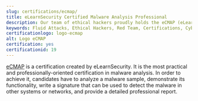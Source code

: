 ```yaml
---
slug: certifications/ecmap/
title: eLearnSecurity Certified Malware Analysis Professional
description: Our team of ethical hackers proudly holds the eCMAP (eLearnSecurity Certified Malware Analysis Professional) certification, among many others.
keywords: Fluid Attacks, Ethical Hackers, Red Team, Certifications, Cybersecurity, Pentesters, Whitehat Hackers, ECMAP
certificationlogo: logo-ecmap
alt: Logo eCMAP
certification: yes
certificationid: 19
---
```


[eCMAP](https://elearnsecurity.com/product/ecmap-certification/)
is a certification created by eLearnSecurity.
It is the most practical and professionally-oriented certification
in malware analysis.
In order to achieve it,
candidates have to analyze a malware sample,
demonstrate its functionality,
write a signature that can be used
to detect the malware in other systems or networks,
and provide a detailed professional report.
